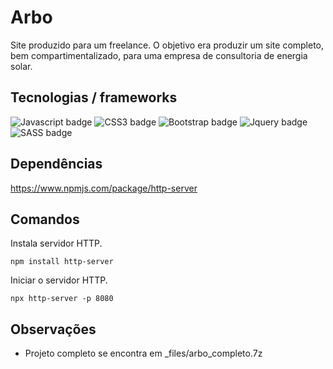 Arbo
========
Site produzido para um freelance. O objetivo era produzir um site completo, bem compartimentalizado, para uma empresa de consultoria de energia solar.

## Tecnologias / frameworks
![Javascript badge](https://img.shields.io/badge/javascript%20-%23323330.svg?&style=for-the-badge&logo=javascript&logoColor=%23F7DF1E)
![CSS3 badge](https://img.shields.io/badge/css3%20-%231572B6.svg?&style=for-the-badge&logo=css3&logoColor=white)
![Bootstrap badge](https://img.shields.io/badge/Bootstrap-v3.3.5-563D7C?style=for-the-badge&logo=bootstrap)
![Jquery badge](https://img.shields.io/badge/Jquery-v2.2.4-0769AD?style=for-the-badge&logo=jquery)
![SASS badge](https://img.shields.io/badge/sass--CC6699?style=for-the-badge&logo=sass)

## Dependências
https://www.npmjs.com/package/http-server

## Comandos
Instala servidor HTTP.
```
npm install http-server
```

Iniciar o servidor HTTP.
```
npx http-server -p 8080
```

## Observações
+ Projeto completo se encontra em _files/arbo_completo.7z